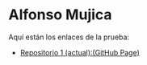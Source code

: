 # Alfonso Mujica

Aquí están los enlaces de la prueba:

- [Repositorio 1 (actual):(GitHub Page) ](https://alfonsomujicas.github.io/desafioLatamModulo3Desafio5Javascript/)

